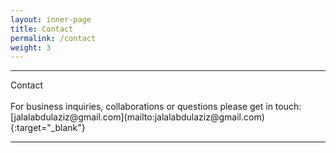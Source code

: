 ```yaml
---
layout: inner-page
title: Contact
permalink: /contact
weight: 3
---
```


<hr class="separator-first">
Contact
<br>
<br>
For business inquiries, collaborations or questions please get in touch: [jalalabdulaziz@gmail.com](mailto:jalalabdulaziz@gmail.com){:target="_blank"}
<hr class="separator">
